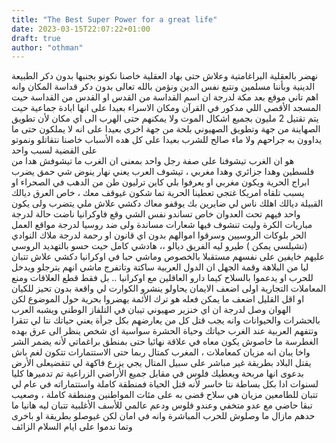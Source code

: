 ```yaml
---
title: "The Best Super Power for a great life"
date: 2023-03-15T22:07:22+01:00
draft: true
author: "othman"
---
```


نهضر بالعقلية البراغامتية
وعلاش حتى بهاد العقلية خاصنا نكونو بجنبها
بدون دكر الطبيعة الدينية وبأننا مسلمين ونتبع نفس الدين ونؤمن بالله تعالى
بدون دكر قداسة المكان وانه اهم تاني موقع بعد مكة لدرجة ان اسم
القداسة من القدس او القدس من القداسة حيت المسجد الأقصى اللي مدكور في القرآن ومكان الاسراء
بعيدا على انها ابادة جماعية حيت يتم تقتيل 2 مليون بجميع اشكال الموت ولا يمكنهم حتى الهرب الى اي مكان لأن تطويق الصهاينة
من جهة وتطويق الصهيوني بلحة من جهة اخرى
بعيدا على انه لا يملكون حتى ما يداوون به جراحهم ولا ماء صالح للشرب
بعيدا على كل هده الأسباب خاصنا نتقاتلو ونموتو على القضية لسبب واحد  
هو ان الغرب تيشوفنا على صفة رجل واحد
بمعنى ان الغرب ما تيشوفش هدا من فلسطين وهدا جزائري وهدا مغربي ، تيشوف العرب
يعني نهار ينوض شي حمق يضرب ابراج الحرية ويكون مغربي او
يعرفوا بلي كاين ترليون طن من الدهب في الصحراء او يسبب تلقاه امريكا
غتجي تعطينا الحرية
تما شكون غيوقف معك ، خاص العرق ديالك القبيلة ديالك اهلك ناس لي ضايرين بك يوقفو معاك
دكشي علاش ملي يتضرب ولى يكون واحد فيهم تحت العدوان خاص تساندو
نفس الشي وقع فاوكرانيا ناضت حالة لدرجة مباريات الكرة وليت تنشوف فيها شعارات مساندة ولى ضد روسيا
لدرجة مواقع العمل الحر بلوكات الروسيين وسرقوا اموالهم بدون اي قانون او رحمة
لدرجة ملاك النوادي (تشيلسي يمكن ) طيرو ليه الفريق ديالو ،، هادشي كامل حيت حسو بالتهديد الروسي عليهم
خايفين على نفسهم مستقبلا بالخصوص وماشي حبا في اوكرانيا
دكشي علاش تتبان ليا من البلاهة وقمة الجهل ان الدول العربية ساكتة وتاتفرج
ماشي انهم يترجلو ويدخل للحرب او يدعموا بالسلاح كيما دارو العاقلين مع اوكرانيا .. بل فقط قطع العلاقات ومنع المعاملات التجارية
اولى اضعف الايمان يحاولو ينشرو الكوارت لي واقعة بدون تحيز للكيان
او اقل القليل اضعف ما يمكن فعله هو ترك الأئمة يهضروا بحرية حول الموضوع
لكن الهوان وصل لدرجة ان اي خنزير صهيوني تيبان في التلفاز الوطني
ويشبه العرب بالحشرات والحيوانات وانه يجب قتل كل من يعارضهم بكل جرأة
يعني حياتك نتا لي تتقرا وتتفهم العربية عند الغرب حياتك وحياة الحشرة سواسية
اي شخص ينظر الى عرق بهده الغطرسة ما خاصوش يكون معاه في علاقة نهائيا حتى بمنطق براغماتي لأنه يضمر الشر
واخا يبان انه مزيان كمعاملات ، المغرب كمتال ربما حتى الاستتمارات تتكون لغم باش يقتل البلاد بطريقة غير مباشر
على سبيل المتال يجي يزرع فاكهة لي تتقضيعلى الأرض بدعوى انها مربحة ويعطيك فلوس في مقابل جميع الأراضي الزراعية
تم تدميرها كليا لسنوات ادا بكل بساطة نتا خاسر لأنه قتل الحياة فمنطقة كاملة واستتماراته في عام لي تتبان للطامعين مزيان
هي سلاح قضى به على مئات المواطنين ومنطقة كاملة ، وصعيب تبقا حاضي مع عدو متخفي وعندو فلوس ودعم عالمي
للأسف الأغلبية تتبان ليه
هانيا ما حدهم مازال ما وصلوش للحرب المباشرة وانه في امان لكن غيوصلو بطريقة او باخرى
وتما ندموا على ايام السلام الزائف
